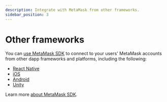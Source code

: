 ```yaml
---
description: Integrate with MetaMask from other frameworks.
sidebar_position: 3
---
```


# Other frameworks

You can [use MetaMask SDK](../how-to/use-sdk/index.md) to connect to your users' MetaMask accounts
from other dapp frameworks and platforms, including the following:

- [React Native](../how-to/use-sdk/javascript/react-native.md)
- [iOS](../how-to/use-sdk/mobile/ios.md)
- [Android](../how-to/use-sdk/mobile/android.md)
- [Unity](../how-to/use-sdk/gaming/unity.md)

Learn more [about MetaMask SDK](../concepts/sdk/index.md).
